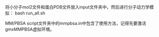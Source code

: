 将小分子mol2文件和蛋白PDB文件放入input文件夹中，然后进行分子动力学模拟：
bash run_all.sh

MM/PBSA
script文件夹中的mmpbsa.in中包含了使用方法，记得先要激活gmxMMPBSA虚拟环境。
